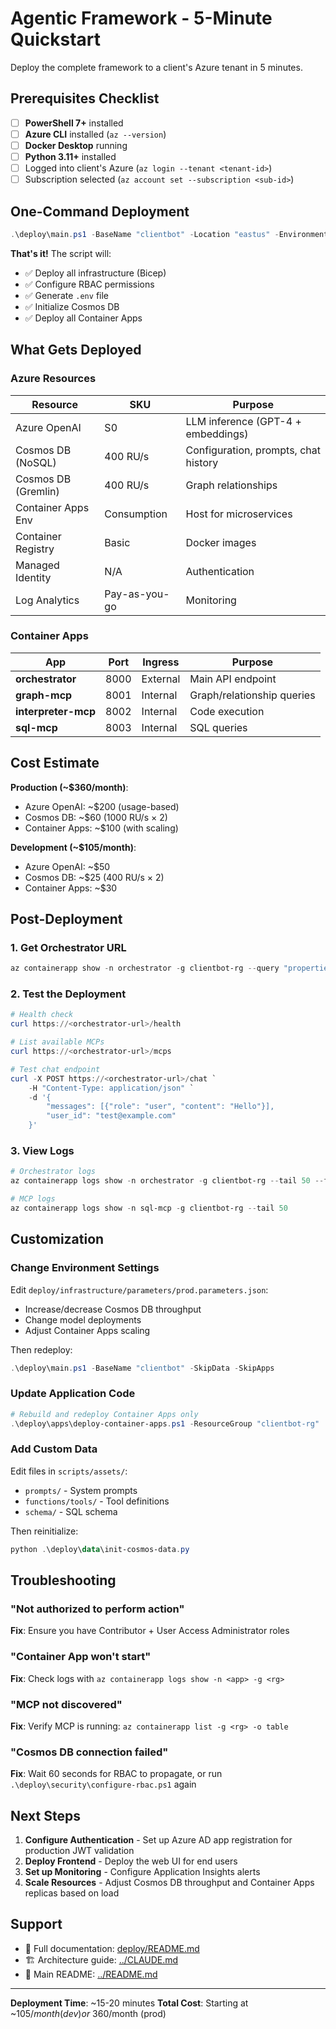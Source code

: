 # Agentic Framework - 5-Minute Quickstart

Deploy the complete framework to a client's Azure tenant in 5 minutes.

## Prerequisites Checklist

- [ ] **PowerShell 7+** installed
- [ ] **Azure CLI** installed (`az --version`)
- [ ] **Docker Desktop** running
- [ ] **Python 3.11+** installed
- [ ] Logged into client's Azure (`az login --tenant <tenant-id>`)
- [ ] Subscription selected (`az account set --subscription <sub-id>`)

## One-Command Deployment

```powershell
.\deploy\main.ps1 -BaseName "clientbot" -Location "eastus" -Environment "prod"
```

**That's it!** The script will:
- ✅ Deploy all infrastructure (Bicep)
- ✅ Configure RBAC permissions
- ✅ Generate `.env` file
- ✅ Initialize Cosmos DB
- ✅ Deploy all Container Apps

## What Gets Deployed

### Azure Resources
| Resource | SKU | Purpose |
|----------|-----|---------|
| Azure OpenAI | S0 | LLM inference (GPT-4 + embeddings) |
| Cosmos DB (NoSQL) | 400 RU/s | Configuration, prompts, chat history |
| Cosmos DB (Gremlin) | 400 RU/s | Graph relationships |
| Container Apps Env | Consumption | Host for microservices |
| Container Registry | Basic | Docker images |
| Managed Identity | N/A | Authentication |
| Log Analytics | Pay-as-you-go | Monitoring |

### Container Apps
| App | Port | Ingress | Purpose |
|-----|------|---------|---------|
| **orchestrator** | 8000 | External | Main API endpoint |
| **graph-mcp** | 8001 | Internal | Graph/relationship queries |
| **interpreter-mcp** | 8002 | Internal | Code execution |
| **sql-mcp** | 8003 | Internal | SQL queries |

## Cost Estimate

**Production (~$360/month)**:
- Azure OpenAI: ~$200 (usage-based)
- Cosmos DB: ~$60 (1000 RU/s × 2)
- Container Apps: ~$100 (with scaling)

**Development (~$105/month)**:
- Azure OpenAI: ~$50
- Cosmos DB: ~$25 (400 RU/s × 2)
- Container Apps: ~$30

## Post-Deployment

### 1. Get Orchestrator URL

```powershell
az containerapp show -n orchestrator -g clientbot-rg --query "properties.configuration.ingress.fqdn" -o tsv
```

### 2. Test the Deployment

```powershell
# Health check
curl https://<orchestrator-url>/health

# List available MCPs
curl https://<orchestrator-url>/mcps

# Test chat endpoint
curl -X POST https://<orchestrator-url>/chat `
    -H "Content-Type: application/json" `
    -d '{
        "messages": [{"role": "user", "content": "Hello"}],
        "user_id": "test@example.com"
    }'
```

### 3. View Logs

```powershell
# Orchestrator logs
az containerapp logs show -n orchestrator -g clientbot-rg --tail 50 --follow

# MCP logs
az containerapp logs show -n sql-mcp -g clientbot-rg --tail 50
```

## Customization

### Change Environment Settings

Edit `deploy/infrastructure/parameters/prod.parameters.json`:
- Increase/decrease Cosmos DB throughput
- Change model deployments
- Adjust Container Apps scaling

Then redeploy:
```powershell
.\deploy\main.ps1 -BaseName "clientbot" -SkipData -SkipApps
```

### Update Application Code

```powershell
# Rebuild and redeploy Container Apps only
.\deploy\apps\deploy-container-apps.ps1 -ResourceGroup "clientbot-rg"
```

### Add Custom Data

Edit files in `scripts/assets/`:
- `prompts/` - System prompts
- `functions/tools/` - Tool definitions
- `schema/` - SQL schema

Then reinitialize:
```powershell
python .\deploy\data\init-cosmos-data.py
```

## Troubleshooting

### "Not authorized to perform action"
**Fix**: Ensure you have Contributor + User Access Administrator roles

### "Container App won't start"
**Fix**: Check logs with `az containerapp logs show -n <app> -g <rg>`

### "MCP not discovered"
**Fix**: Verify MCP is running: `az containerapp list -g <rg> -o table`

### "Cosmos DB connection failed"
**Fix**: Wait 60 seconds for RBAC to propagate, or run `.\deploy\security\configure-rbac.ps1` again

## Next Steps

1. **Configure Authentication** - Set up Azure AD app registration for production JWT validation
2. **Deploy Frontend** - Deploy the web UI for end users
3. **Set up Monitoring** - Configure Application Insights alerts
4. **Scale Resources** - Adjust Cosmos DB throughput and Container Apps replicas based on load

## Support

- 📖 Full documentation: [deploy/README.md](README.md)
- 🏗️ Architecture guide: [../CLAUDE.md](../CLAUDE.md)
- 📝 Main README: [../README.md](../README.md)

---

**Deployment Time**: ~15-20 minutes
**Total Cost**: Starting at ~$105/month (dev) or ~$360/month (prod)
